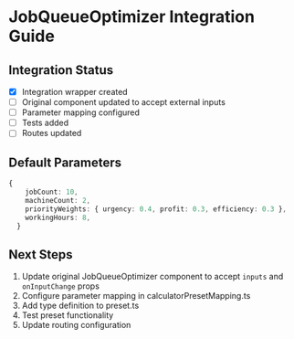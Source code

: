 # JobQueueOptimizer Integration Guide

## Integration Status
- [x] Integration wrapper created
- [ ] Original component updated to accept external inputs
- [ ] Parameter mapping configured
- [ ] Tests added
- [ ] Routes updated

## Default Parameters
```typescript
{
    jobCount: 10,
    machineCount: 2,
    priorityWeights: { urgency: 0.4, profit: 0.3, efficiency: 0.3 },
    workingHours: 8,
  }
```

## Next Steps
1. Update original JobQueueOptimizer component to accept `inputs` and `onInputChange` props
2. Configure parameter mapping in calculatorPresetMapping.ts
3. Add type definition to preset.ts
4. Test preset functionality
5. Update routing configuration

